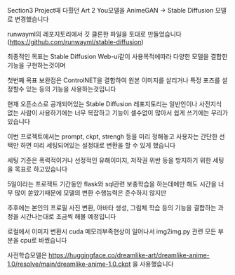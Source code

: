 Section3 Project때 다뤘던 Art 2 You모델을 AnimeGAN -> Stable Diffusion 모델로 변경했습니다

runwayml의 레포지토리에서 깃 클론한 파일을 토대로 만들었습니다(https://github.com/runwayml/stable-diffusion)

최종적인 목표는 Stable Diffusion Web-ui같이 사용목적에따라 다양한 모델을 결합한 기능을 구현하는것이며

첫번째 목표 보완점은 ControlNET을 결합하여 원본 이미지를 살리거나 특정 포즈를 설정할수 있는 등의 기능을 사용하는것입니다

현재 오픈소스로 공개되어있는 Stable Diffusion 레포지토리는 일반인이나 사전지식 없는 사람이 사용하기에는 너무 복잡하고 기능이 셀수없이 많아서 쉽게 쓰기에는 무리가 있습니다

이번 프로젝트에서는 prompt, ckpt, strengh 등을 미리 정해놓고 사용자는 간단한 선택만 하면 미리 세팅되어있는 설정대로 변환을 할 수 있게 했습니다

세팅 기준은 폭력적이거나 선정적인 유해이미지, 저작권 위반 등을 방지하기 위한 세팅을 목표로 하고있습니다

5일이라는 프로젝트 기간동안 flask와 sql관련 보충학습을 하는데에만 해도 시간을 너무 많이 쏟았기때문에 모델의 변환 수행능력은 준수하지 않지만

추후에는 본인의 프로필 사진 변환, 아바타 생성, 그림체 학습 등의 기능을 결합하는 과정을 시간나는대로 조금씩 해볼 예정입니다


로컬에서 이미지 변환시 cuda 메모리부족현상이 일어나서 img2img.py 관련 모든 부분을 cpu로 바꿨습니다

사전학습모델은 https://huggingface.co/dreamlike-art/dreamlike-anime-1.0/resolve/main/dreamlike-anime-1.0.ckpt 을 사용했습니다
